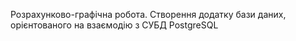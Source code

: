 Розрахунково-графічна робота.
Створення додатку бази даних, орієнтованого на взаємодію з СУБД PostgreSQL

